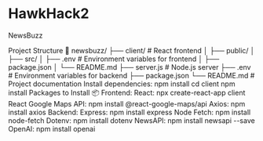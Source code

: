 # HawkHack2
NewsBuzz

Project Structure 📂
newsbuzz/
├── client/              # React frontend
│   ├── public/
│   ├── src/
│   ├── .env             # Environment variables for frontend
│   ├── package.json
│   └── README.md
├── server.js            # Node.js server
├── .env                 # Environment variables for backend
├── package.json
└── README.md            # Project documentation
Install dependencies:
npm install
cd client
npm install
Packages to Install 📦
Frontend:
React: npx create-react-app client
React Google Maps API: npm install @react-google-maps/api
Axios: npm install axios
Backend:
Express: npm install express
Node Fetch: npm install node-fetch
Dotenv: npm install dotenv
NewsAPI: npm install newsapi --save
OpenAI: npm install openai
